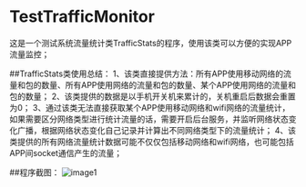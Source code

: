 # TestTrafficMonitor
这是一个测试系统流量统计类TrafficStats的程序，使用该类可以方便的实现APP流量监控；

##TrafficStats类使用总结：
1、该类直接提供方法：所有APP使用移动网络的流量和包的数量、所有APP使用网络的流量和包的数量、某个APP使用网络的流量和包的数量；
2、该类提供的数据是以手机开关机来累计的，关机重启后数据会重置为0；
3、通过该类无法直接获取某个APP使用移动网络和wifi网络的流量统计，如果需要区分网络类型进行统计流量的话，需要开启后台服务，并监听网络状态变化广播，根据网络状态变化自己记录并计算出不同网络类型下的流量统计；
4、该类提供的所有网络流量统计数据可能不仅仅包括移动网络和wifi网络，也可能包括APP间socket通信产生的流量；

##程序截图：
![image1](https://github.com/ZhangSir/TestTrafficMonitor/blob/master/Screenshot_2016-07-08-14-24-19.jpeg)
